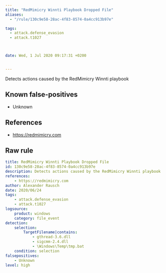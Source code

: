 ```yaml
---
title: "RedMimicry Winnti Playbook Dropped File"
aliases:
  - "/rule/130c9e58-28ac-4f83-8574-0a4cc913b97e"

tags:
  - attack.defense_evasion
  - attack.t1027



date: Wed, 1 Jul 2020 09:17:31 +0200


---
```


Detects actions caused by the RedMimicry Winnti playbook

<!--more-->


## Known false-positives

* Unknown



## References

* https://redmimicry.com


## Raw rule
```yaml
title: RedMimicry Winnti Playbook Dropped File
id: 130c9e58-28ac-4f83-8574-0a4cc913b97e
description: Detects actions caused by the RedMimicry Winnti playbook
references:
    - https://redmimicry.com
author: Alexander Rausch
date: 2020/06/24
tags:
    - attack.defense_evasion
    - attack.t1027
logsource:
    product: windows
    category: file_event
detection:
    selection:
        TargetFilename|contains:
            - gthread-3.6.dll
            - sigcmm-2.4.dll
            - \Windows\Temp\tmp.bat
    condition: selection
falsepositives:
    - Unknown
level: high

```
